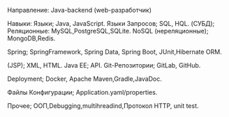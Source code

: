 Направление: Java-backend (web-разработчик)

Навыки:
Языки; Java, JavaScript.
Языки Запросов; SQL, HQL.
(СУБД); Реляционные: MySQL,PostgreSQL,SQLite.
NoSQL (нереляционные); MongoDB,Redis.

Spring; SpringFramework,
Spring Data,
Spring Boot, JUnit,Hibernate ORM.

(JSP); XML, HTML.
Java EE; API.
Git-Репозитории; GitLab, GitHub.

Deployment; Docker, Apache Maven,Gradle,JavaDoc.

Файлы Конфигурации; Application.yaml/properties.

Прочее; ООП,Debugging,multihreadind,Протокол HTTP, unit test.
